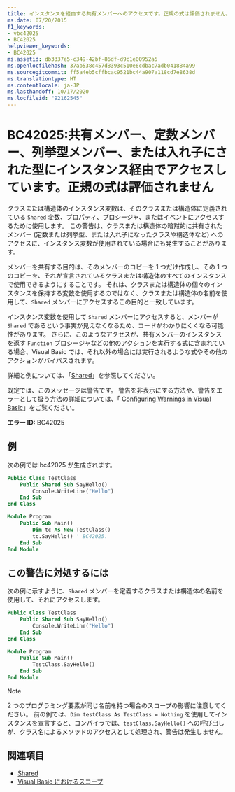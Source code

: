 ```yaml
---
title: インスタンスを経由する共有メンバーへのアクセスです。正規の式は評価されません。
ms.date: 07/20/2015
f1_keywords:
- vbc42025
- BC42025
helpviewer_keywords:
- BC42025
ms.assetid: db3337e5-c349-42bf-86df-d9c1e00952a5
ms.openlocfilehash: 37ab538c457d8393c510e6cdbac7adb041884a99
ms.sourcegitcommit: ff5a4eb5cffbcac9521bc44a907a118cd7e8638d
ms.translationtype: HT
ms.contentlocale: ja-JP
ms.lasthandoff: 10/17/2020
ms.locfileid: "92162545"
---
```

# <a name="bc42025-access-of-shared-member-constant-member-enum-member-or-nested-type-through-an-instance-qualifying-expression-will-not-be-evaluated"></a>BC42025:共有メンバー、定数メンバー、列挙型メンバー、または入れ子にされた型にインスタンス経由でアクセスしています。正規の式は評価されません

クラスまたは構造体のインスタンス変数は、そのクラスまたは構造体に定義されている `Shared` 変数、プロパティ、プロシージャ、またはイベントにアクセスするために使用します。 この警告は、クラスまたは構造体の暗黙的に共有されたメンバー (定数または列挙型、または入れ子になったクラスや構造体など) へのアクセスに、インスタンス変数が使用されている場合にも発生することがあります。

メンバーを共有する目的は、そのメンバーのコピーを 1 つだけ作成し、その 1 つのコピーを、それが宣言されているクラスまたは構造体のすべてのインスタンスで使用できるようにすることです。 それは、クラスまたは構造体の個々のインスタンスを保持する変数を使用するのではなく、クラスまたは構造体の名前を使用して、`Shared` メンバーにアクセスするこの目的と一致しています。

インスタンス変数を使用して `Shared` メンバーにアクセスすると、メンバーが `Shared` であるという事実が見えなくなるため、コードがわかりにくくなる可能性があります。 さらに、このようなアクセスが、共有メンバーのインスタンスを返す `Function` プロシージャなどの他のアクションを実行する式に含まれている場合、Visual Basic では、それ以外の場合には実行されるような式やその他のアクションがバイパスされます。

詳細と例については、「[Shared](../modifiers/shared.md)」を参照してください。

既定では、このメッセージは警告です。 警告を非表示にする方法や、警告をエラーとして扱う方法の詳細については、「 [Configuring Warnings in Visual Basic](/visualstudio/ide/configuring-warnings-in-visual-basic)」をご覧ください。

**エラー ID:** BC42025

## <a name="example"></a>例

次の例では bc42025 が生成されます。

```vb
Public Class TestClass
    Public Shared Sub SayHello()
        Console.WriteLine("Hello")
    End Sub
End Class

Module Program
    Public Sub Main()
        Dim tc As New TestClass()
        tc.SayHello() ' BC42025.
    End Sub
End Module
```

## <a name="to-address-this-warning"></a>この警告に対処するには

次の例に示すように、`Shared` メンバーを定義するクラスまたは構造体の名前を使用して、それにアクセスします。

```vb
Public Class TestClass
    Public Shared Sub SayHello()
        Console.WriteLine("Hello")
    End Sub
End Class

Module Program
    Public Sub Main()
        TestClass.SayHello()
    End Sub
End Module
```

> [!NOTE]
> 2 つのプログラミング要素が同じ名前を持つ場合のスコープの影響に注意してください。 前の例では、`Dim testClass As TestClass = Nothing` を使用してインスタンスを宣言すると、コンパイラでは、`testClass.SayHello()` への呼び出しが、クラス名によるメソッドのアクセスとして処理され、警告は発生しません。

## <a name="see-also"></a>関連項目

- [Shared](../modifiers/shared.md)
- [Visual Basic におけるスコープ](../../programming-guide/language-features/declared-elements/scope.md)
